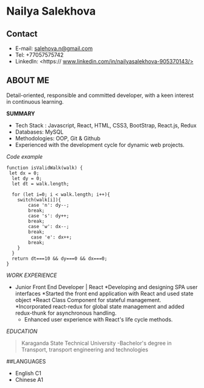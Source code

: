 # Nailya Salekhova
## Contact
- E-mail: salehova.n@gmail.com
- Tel: +77057575742
- LinkedIn: <https:// www.linkedin.com/in/nailyasalekhova-905370143/> 
## ABOUT ME
Detail-oriented, responsible and committed developer, with a keen interest in continuous learning.

**SUMMARY**
- Tech Stack : Javascript, React, HTML, CSS3, BootStrap, React.js, Redux
- Databases: MySQL
- Methodologies: OOP, Git & Github
- Experienced with the development cycle for dynamic web projects.

*Code example*
```
function isValidWalk(walk) {
 let dx = 0;
  let dy = 0;
  let dt = walk.length;
  
  for (let i=0; i < walk.length; i++){
    switch(walk[i]){
        case 'n': dy--;
        break;
        case 's': dy++;
        break;
        case 'w': dx--;
        break;
         case 'e': dx++;
        break;
    }
  }
  return dt===10 && dy===0 && dx===0;
}
```
*WORK EXPERIENCE*
- Junior Front End Developer | React
*Developing and designing SPA user interfaces
    *Started the front end application with React and used state object
    *React Class Component for stateful management.
    *Incorporated react-redux for global state management and added redux-thunk for asynchronous handling.
    * Enhanced user experience with React's life cycle methods.

*EDUCATION*
>Karaganda State Technical University
-Bachelor's degree in Transport, transport engineering and
technologies

##LANGUAGES
- English C1
- Chinese A1

